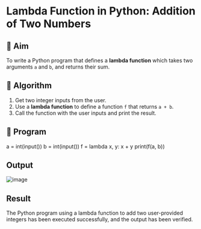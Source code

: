 # Lambda Function in Python: Addition of Two Numbers

## 🎯 Aim
To write a Python program that defines a **lambda function** which takes two arguments `a` and `b`, and returns their sum.

## 🧠 Algorithm
1. Get two integer inputs from the user.
2. Use a **lambda function** to define a function `f` that returns `a + b`.
3. Call the function with the user inputs and print the result.

## 🧾 Program
a = int(input())
b = int(input())
f = lambda x, y: x + y
print(f(a, b))
## Output
![image](https://github.com/user-attachments/assets/f165db55-4579-4d1a-9d11-8956a7b9c1f3)


## Result
The Python program using a lambda function to add two user-provided integers has been executed successfully, and the output has been verified.
